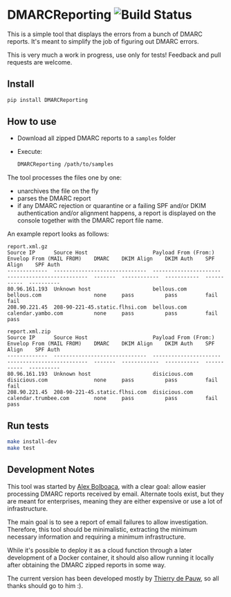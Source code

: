 # DMARCReporting ![Build Status](https://github.com/mozaicworks/DMARCReporting/actions/workflows/build.yml/badge.svg?event=push)

This is a simple tool that displays the errors from a bunch of DMARC reports. It's meant to simplify the job of figuring out DMARC errors.

This is very much a work in progress, use only for tests! Feedback and pull requests are welcome.

## Install

```bash
pip install DMARCReporting
```

## How to use

* Download all zipped DMARC reports to a `samples` folder
* Execute:
  
  ```bash
  DMARCReporting /path/to/samples
  ```

The tool processes the files one by one:

* unarchives the file on the fly
* parses the DMARC report
* if any DMARC rejection or quarantine or a failing SPF and/or DKIM authentication and/or alignment happens, a report is displayed on the console together with the DMARC report file name.

An example report looks as follows:

```plain
report.xml.gz
Source IP      Source Host                     Payload From (From:)    Envelop From (MAIL FROM)    DMARC    DKIM Align    DKIM Auth    SPF Align    SPF Auth
-------------  ------------------------------  ----------------------  --------------------------  -------  ------------  -----------  -----------  ----------
80.96.161.193  Unknown host                    bellous.com             bellous.com                 none     pass          pass         fail         fail
208.90.221.45  208-90-221-45.static.flhsi.com  bellous.com             calendar.yambo.com          none     pass          pass         fail         pass

report.xml.zip
Source IP      Source Host                     Payload From (From:)    Envelop From (MAIL FROM)    DMARC    DKIM Align    DKIM Auth    SPF Align    SPF Auth
-------------  ------------------------------  ----------------------  --------------------------  -------  ------------  -----------  -----------  ----------
80.96.161.193  Unknown host                    disicious.com           disicious.com               none     pass          pass         fail         fail
208.90.221.45  208-90-221-45.static.flhsi.com  disicious.com           calendar.trumbee.com        none     pass          pass         fail         pass
```

## Run tests

```bash
make install-dev
make test
```

## Development Notes

This tool was started by [Alex Bolboaca](https://twitter.com/alexboly), with a clear goal: allow easier processing DMARC reports received by email. Alternate tools exist, but they are meant for enterprises, meaning they are either expensive or use a lot of infrastructure.

The main goal is to see a report of email failures to allow investigation. Therefore, this tool should be minimalistic, extracting the minimum necessary information and requiring a minimum infrastructure.

While it's possible to deploy it as a cloud function through a later development of a Docker container, it should also allow running it locally after obtaining the DMARC zipped reports in some way.

The current version has been developed mostly by [Thierry de Pauw](https://twitter.com/tdpauw), so all thanks should go to him :).
